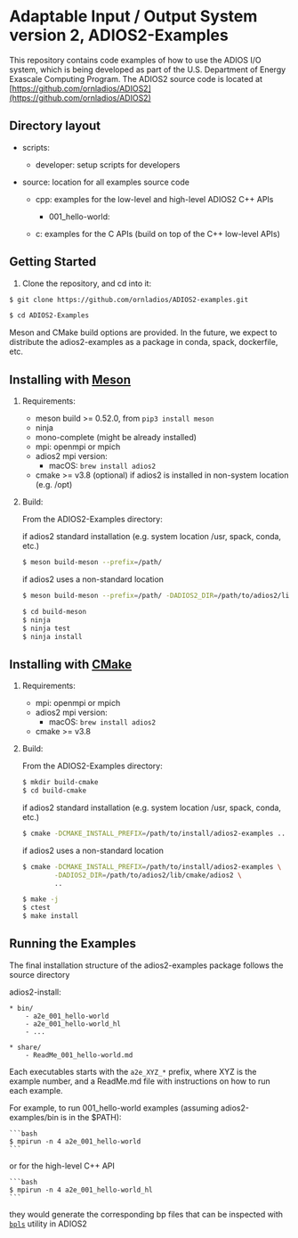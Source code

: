 
# Adaptable Input / Output System version 2, ADIOS2-Examples
This repository contains code examples of how to use the ADIOS I/O system, which is being developed as part of the
U.S. Department of Energy Exascale Computing Program.
The ADIOS2 source code is located at 
[https://github.com/ornladios/ADIOS2](https://github.com/ornladios/ADIOS2)


## Directory layout

* scripts:
    * developer: setup scripts for developers

* source: location for all examples source code 
	
	* cpp: examples for the low-level and high-level ADIOS2 C++ APIs
	
		- 001_hello-world:
		
	* c: examples for the C APIs (build on top of the C++ low-level APIs)
	
	
## Getting Started

1. Clone the repository, and cd into it:

```bash
$ git clone https://github.com/ornladios/ADIOS2-examples.git
```

```bash
$ cd ADIOS2-Examples
```

Meson and CMake build options are provided.
In the future, we expect to distribute the adios2-examples as a package in conda, spack, dockerfile, etc.


## Installing with [Meson](https://mesonbuild.com/)

1. Requirements:

	- meson build >= 0.52.0, from `pip3 install meson` 
	- ninja
	- mono-complete (might be already installed)
	- mpi: openmpi or mpich
	- adios2 mpi version: 
		- macOS: `brew install adios2`
	- cmake >= v3.8 (optional) if adios2 is installed in non-system location (e.g. /opt)

2. Build:

    From the ADIOS2-Examples directory:
    
    if adios2 standard installation (e.g. system location /usr, spack, conda, etc.) 
    ```bash
    $ meson build-meson --prefix=/path/
    ```
    
    if adios2 uses a non-standard location
    ```bash
    $ meson build-meson --prefix=/path/ -DADIOS2_DIR=/path/to/adios2/lib/cmake/adios2
    ```
    
    ```bash
    $ cd build-meson
    $ ninja
    $ ninja test
    $ ninja install
    ``` 		

## Installing with [CMake](https://cmake.org/)

1. Requirements:

	- mpi: openmpi or mpich
	- adios2 mpi version: 
		- macOS: `brew install adios2`
	- cmake >= v3.8

2. Build:

	From the ADIOS2-Examples directory:
	
    ```bash
    $ mkdir build-cmake
    $ cd build-cmake
    ```
    
    if adios2 standard installation (e.g. system location /usr, spack, conda, etc.) 
    ```bash
    $ cmake -DCMAKE_INSTALL_PREFIX=/path/to/install/adios2-examples ..
    ```
    
    if adios2 uses a non-standard location
    ```bash
    $ cmake -DCMAKE_INSTALL_PREFIX=/path/to/install/adios2-examples \
            -DADIOS2_DIR=/path/to/adios2/lib/cmake/adios2 \
            ..
    ```
    
    ```bash
    $ make -j
    $ ctest
    $ make install
    ```

## Running the Examples

   The final installation structure of the adios2-examples package follows the source directory
   
   adios2-install:
   
    * bin/
    	- a2e_001_hello-world
      	- a2e_001_hello-world_hl
    	- ...
    	
    * share/
        - ReadMe_001_hello-world.md
        
   Each executables starts with the `a2e_XYZ_*` prefix, where XYZ is the example number, 
   and a ReadMe.md file with instructions on how to run each example.
   
   For example, to run 001_hello-world examples (assuming adios2-examples/bin is in the $PATH):
   
	```bash
    $ mpirun -n 4 a2e_001_hello-world
    ```
    
   or for the high-level C++ API
    
    ```bash
    $ mpirun -n 4 a2e_001_hello-world_hl  
    ```   
   they would generate the corresponding bp files that can be inspected with [`bpls`](https://adios2.readthedocs.io/en/latest/ecosystem/utilities.html#bpls-inspecting-data) utility in ADIOS2
   
   
   